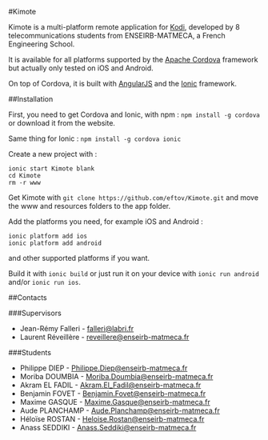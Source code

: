 #Kimote

Kimote is a multi-platform remote application for [Kodi][], developed by 8 telecommunications students from ENSEIRB-MATMECA, a French Engineering School.

It is available for all platforms supported by the [Apache Cordova][] framework but actually only tested on iOS and Android.

On top of Cordova, it is built with [AngularJS][] and the [Ionic][] framework.

##Installation

First, you need to get Cordova and Ionic, with npm : `npm install -g cordova` or download it from the website. 

Same thing for Ionic : `npm install -g cordova ionic`

Create a new project with :

	ionic start Kimote blank
	cd Kimote
	rm -r www

Get Kimote with `git clone https://github.com/eftov/Kimote.git` and move the www and resources folders to the app folder.

Add the platforms you need, for example iOS and Android :

	ionic platform add ios
	ionic platform add android
	
and other supported platforms if you want.

Build it with `ionic build` or just run it on your device  with `ionic run android` and/or `ionic run ios`.


##Contacts

###Supervisors

- Jean-Rémy Falleri - falleri@labri.fr
- Laurent Réveillère - reveillere@enseirb-matmeca.fr

###Students

- Philippe DIEP - Philippe.Diep@enseirb-matmeca.fr
- Moriba DOUMBIA - Moriba.Doumbia@enseirb-matmeca.fr
- Akram EL FADIL - Akram.El_Fadil@enseirb-matmeca.fr
- Benjamin FOVET - Benjamin.Fovet@enseirb-matmeca.fr
- Maxime GASQUE - Maxime.Gasque@enseirb-matmeca.fr
- Aude PLANCHAMP - Aude.Planchamp@enseirb-matmeca.fr
- Héloïse ROSTAN - Heloise.Rostan@enseirb-matmeca.fr
- Anass SEDDIKI - Anass.Seddiki@enseirb-matmeca.fr


[Kodi]: http://kodi.tv/
[Apache Cordova]: https://cordova.apache.org
[AngularJS]: https://angularjs.org/
[Ionic]: http://ionicframework.com/
